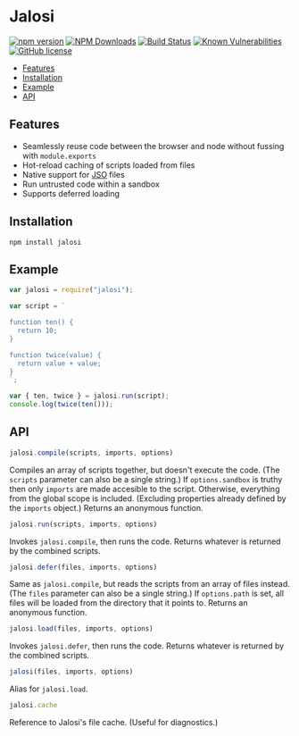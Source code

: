 # Jalosi 

[![npm version](https://badge.fury.io/js/jalosi.png)](https://badge.fury.io/js/jalosi)
[![NPM Downloads](https://img.shields.io/npm/dw/jalosi)](https://www.npmjs.com/package/jalosi)
[![Build Status](https://travis-ci.com/gardhr/jalosi.png?branch=master)](https://travis-ci.com/gardhr/jalosi)
[![Known Vulnerabilities](https://snyk.io/test/github/gardhr/jalosi/badge.svg?targetFile=package.json)](https://snyk.io/test/github/gardhr/jalosi?targetFile=package.json)
[![GitHub license](https://img.shields.io/badge/license-MIT-blue.svg)](https://github.com/gardhr/jalosi/blob/master/LICENSE)

- [Features](#features)
- [Installation](#installation)
- [Example](#examples)
- [API](#api)

## Features
- Seamlessly reuse code between the browser and node without fussing with `module.exports`
- Hot-reload caching of scripts loaded from files
- Native support for [JSO](https://github.com/gardhr/jalosi/wiki/JSO-file-format) files
- Run untrusted code within a sandbox
- Supports deferred loading

## Installation
```
npm install jalosi
```
 
## Example
```js
var jalosi = require("jalosi");

var script = `

function ten() {
  return 10;
}

function twice(value) {
  return value + value;
}
`;

var { ten, twice } = jalosi.run(script);
console.log(twice(ten()));

```

## API
```js
jalosi.compile(scripts, imports, options)
```

Compiles an array of scripts together, but doesn't execute the code. (The `scripts` parameter can also be a single string.) If `options.sandbox` is truthy then only `imports` are made accesible to the script. Otherwise, everything from the global scope is included. (Excluding properties already defined by the `imports` object.) Returns an anonymous function.


```js
jalosi.run(scripts, imports, options)
```

Invokes `jalosi.compile`, then runs the code. Returns whatever is returned by the combined scripts.


```js
jalosi.defer(files, imports, options)
```

Same as `jalosi.compile`, but reads the scripts from an array of files instead. (The `files` parameter can also be a single string.) If `options.path` is set, all files will be loaded from the directory that it points to. Returns an anonymous function.


```js
jalosi.load(files, imports, options)
```

Invokes `jalosi.defer`, then runs the code. Returns whatever is returned by the combined scripts.


```js
jalosi(files, imports, options)
```

Alias for `jalosi.load`.

```js
jalosi.cache
```

Reference to Jalosi's file cache. (Useful for diagnostics.)



